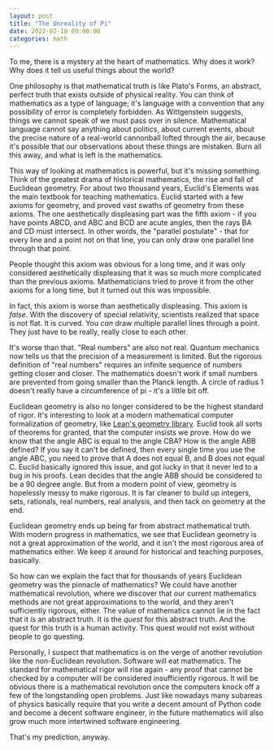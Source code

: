 ```yaml
---
layout: post
title: "The Unreality of Pi"
date: 2022-02-18 09:00:00
categories: math
---
```


To me, there is a mystery at the heart of mathematics. Why does it
work? Why does it tell us useful things about the world?

One philosophy is that mathematical truth is like Plato's Forms, an
abstract, perfect truth that exists outside of physical reality. You
can think of mathematics as a type of language; it's language with a
convention that any possibility of error is completely forbidden. As
Wittgenstein suggests, things we cannot speak of we must pass over in
silence. Mathematical language cannot say anything about politics,
about current events, about the precise nature of a real-world cannonball lofted
through the air, because it's possible that our observations about
these things are mistaken. Burn all this away, and what is left is the
mathematics.

This way of looking at mathematics is powerful, but it's missing
something. Think of the greatest drama of historical mathematics, the
rise and fall of Euclidean geometry. For about two thousand years,
Euclid's Elements was the main textbook for teaching
mathematics. Euclid started with a few axioms for geometry, and proved
vast swaths of geometry from these axioms. The one aesthetically
displeasing part was the fifth axiom - if you have points ABCD, and
ABC and BCD are acute angles, then the rays BA and CD must
intersect. In other words, the "parallel postulate" - that for every
line and a point not on that line, you can only draw one parallel line
through that point.

People thought this axiom was obvious for a long time, and it was only
considered aesthetically displeasing that it was so much more
complicated than the previous axioms. Mathematicians tried to prove it from
the other axioms for a long time, but it turned out this was
impossible.

In fact, this axiom is worse than aesthetically displeasing. This
axiom is *false*. With the discovery of special relativity, scientists
realized that space is not flat. It is curved. You *can* draw multiple
parallel lines through a point. They just have to be really, really
close to each other.

It's worse than that. "Real numbers" are also not real. Quantum
mechanics now tells us that the precision of a measurement is
limited. But the rigorous definition of "real
numbers" requires an infinite sequence of numbers getting closer and
closer. The mathematics doesn't work if small numbers are prevented
from going smaller than the Planck length. A circle of radius 1
doesn't really have a circumference of pi - it's a little bit off.

Euclidean geometry is also no longer considered to be the highest
standard of rigor. It's interesting to look at a modern mathematical
computer formalization of geometry, like [Lean's geometry
library](https://github.com/leanprover-community/mathlib/blob/master/src/geometry/euclidean/basic.lean). Euclid
took all sorts of theorems for granted, that the computer insists we
prove. How do we know that the angle ABC is equal to the angle CBA?
How is the angle ABB defined? If you say it can't be defined, then every
single time you use the angle ABC, you need to prove that A does not
equal B, and B does not equal C. Euclid basically ignored this issue,
and got lucky in that it never led to a bug in his proofs. Lean
decides that the angle ABB should be considered to be a 90 degree
angle. But from a modern point of view, geometry is hopelessly messy
to make rigorous. It is far cleaner to build up integers, sets,
rationals, real numbers, real analysis, and then tack on geometry at
the end.

Euclidean geometry ends up being far from abstract mathematical
truth. With modern progress in mathematics, we see that Euclidean
geometry is not a great approximation of the world, and it isn't the
most rigorous area of mathematics either. We keep it around for
historical and teaching purposes, basically.

So how can we explain the fact that for thousands of years Euclidean
geometry was the pinnacle of mathematics? We could have another
mathematical revolution, where we discover that our current
mathematics methods are not great approximations to the world, and
they aren't sufficiently rigorous, either. The value of mathematics
cannot lie in the fact that it *is* an abstract truth. It is the
*quest* for this abstract truth. And the quest for this truth is a
human activity. This quest would not exist without people to go
questing.

Personally, I suspect that mathematics is on the verge of another
revolution like the non-Euclidean revolution. Software will eat
mathematics. The standard for mathematical rigor will rise again - any
proof that cannot be checked by a computer will be considered
insufficiently rigorous. It will be obvious there is a mathematical
revolution once the computers knock off a few of the longstanding open
problems. Just like nowadays many subareas of physics basically
require that you write a decent amount of Python code and become a
decent software engineer, in the future mathematics will also grow
much more intertwined software engineering.

That's my prediction, anyway.
